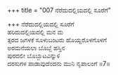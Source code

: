 +++
title = "007 ನೆರೆದುದಲ್ಲಿಯದಲ್ಲಿ ಸೂರೆಗೆ"

+++
ನೆರೆದುದಲ್ಲಿಯದಲ್ಲಿ ಸೂರೆಗೆ  
ಹರಿದುದಲ್ಲಿಯದಲ್ಲಿ ಮನ ಮ  
ತ್ಸರದ ಜಗಳಕೆ ಸೂಳುಬಂಟರು ಹೊಯ್ದರೊಳಗೊಳಗೆ  
ಅರಮನೆಯಲಾ ಬೊಬ್ಬೆ ಹಸ್ತಿನ  
ಪುರದಲೀ ಬೊಬ್ಬಾಟವಿನ್ನುಳಿ  
ದರಸುಗಳ ಪಾಡಾವುದೆಂದನು ಮುನಿ ನೃಪಾಲಂಗೆ        ॥7॥